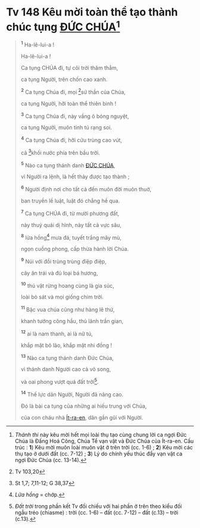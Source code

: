 # Tv 148 Kêu mời toàn thể tạo thành chúc tụng [ĐỨC CHÚA]()[^1-3a0bf862-f37c-48d6-91ad-12f2ef69e920]

> <sup><b>1</b></sup> Ha-lê-lui-a !
>
> Ha-lê-lui-a !
>
> Ca tụng CHÚA đi, tự cõi trời thăm thẳm,
>
> ca tụng Người, trên chốn cao xanh.
>
> <sup><b>2</b></sup> Ca tụng Chúa đi, mọi [^1@-3a0bf862-f37c-48d6-91ad-12f2ef69e920]sứ thần của Chúa,
>
> ca tụng Người, hỡi toàn thể thiên binh !
>
> <sup><b>3</b></sup> Ca tụng Chúa đi, này vầng ô bóng nguyệt,
>
> ca tụng Người, muôn tinh tú rạng soi.
>
> <sup><b>4</b></sup> Ca tụng Chúa đi, hỡi cửu trùng cao vút,
>
> cả [^2@-3a0bf862-f37c-48d6-91ad-12f2ef69e920]khối nước phía trên bầu trời.
>
> <sup><b>5</b></sup> Nào ca tụng thánh danh [ĐỨC CHÚA](),
>
> vì Người ra lệnh, là hết thảy được tạo thành ;
>
> <sup><b>6</b></sup> Người định nơi cho tất cả đến muôn đời muôn thuở,
>
> ban truyền lề luật, luật đó chẳng hề qua.
>
> <sup><b>7</b></sup> Ca tụng CHÚA đi, từ mười phương đất,
>
> này thuỷ quái dị hình, này tất cả vực sâu,
>
> <sup><b>8</b></sup> lửa hồng[^2-3a0bf862-f37c-48d6-91ad-12f2ef69e920] mưa đá, tuyết trắng mây mù,
>
> ngọn cuồng phong, cấp thừa hành lời Chúa.
>
> <sup><b>9</b></sup> Núi với đồi trùng trùng điệp điệp,
>
> cây ăn trái và đủ loại bá hương,
>
> <sup><b>10</b></sup> thú vật rừng hoang cùng là gia súc,
>
> loài bò sát và mọi giống chim trời.
>
> <sup><b>11</b></sup> Bậc vua chúa cũng như hàng lê thứ,
>
> khanh tướng công hầu, thủ lãnh trần gian,
>
> <sup><b>12</b></sup> ai là nam thanh, ai là nữ tú,
>
> khắp mặt bô lão, khắp mặt nhi đồng !
>
> <sup><b>13</b></sup> Nào ca tụng thánh danh Đức Chúa,
>
> vì thánh danh Người cao cả vô song,
>
> và oai phong vượt quá đất trời[^3-3a0bf862-f37c-48d6-91ad-12f2ef69e920].
>
> <sup><b>14</b></sup> Thế lực dân Người, Người đã nâng cao.
>
> Đó là bài ca tụng của những ai hiếu trung với Chúa,
>
> của con cháu nhà [Ít-ra-en](), dân gần gũi với Người.

[^1-3a0bf862-f37c-48d6-91ad-12f2ef69e920]: _Thánh thi_ này kêu mời hết mọi loài thụ tạo cùng chung lời ca ngợi Đức Chúa là Đấng Hoá Công, Chúa Tể vạn vật và Đức Chúa của Ít-ra-en. Cấu trúc : **1**) Kêu mời muôn loài muôn vật ở trên trời (cc. 1-6) ; **2**) Kêu mời các thụ tạo ở dưới đất (cc. 7-12) ; **3**) Lý do chính yếu thúc đẩy vạn vật ca ngợi Đức Chúa (cc. 13-14).

[^2-3a0bf862-f37c-48d6-91ad-12f2ef69e920]: _Lửa hồng_ = chớp.

[^3-3a0bf862-f37c-48d6-91ad-12f2ef69e920]: _Đất trời_ trong phần kết Tv đối chiếu với hai phần ở trên theo kiểu đối ngẫu tréo (chiasme) : trời (cc. 1-6) – đất (cc. 7-12) – đất (c.13) – trời (c.13).

[^1@-3a0bf862-f37c-48d6-91ad-12f2ef69e920]: Tv 103,20

[^2@-3a0bf862-f37c-48d6-91ad-12f2ef69e920]: St 1,7; 7,11-12; G 38,37
